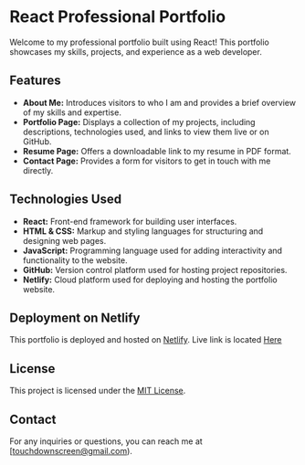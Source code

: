 # React Professional Portfolio

Welcome to my professional portfolio built using React! This portfolio showcases my skills, projects, and experience as a web developer.

## Features

- **About Me:** Introduces visitors to who I am and provides a brief overview of my skills and expertise.
- **Portfolio Page:** Displays a collection of my projects, including descriptions, technologies used, and links to view them live or on GitHub.
- **Resume Page:** Offers a downloadable link to my resume in PDF format.
- **Contact Page:** Provides a form for visitors to get in touch with me directly.

## Technologies Used

- **React:** Front-end framework for building user interfaces.
- **HTML & CSS:** Markup and styling languages for structuring and designing web pages.
- **JavaScript:** Programming language used for adding interactivity and functionality to the website.
- **GitHub:** Version control platform used for hosting project repositories.
- **Netlify:** Cloud platform used for deploying and hosting the portfolio website.

## Deployment on Netlify

This portfolio is deployed and hosted on [Netlify](https://www.netlify.com/). Live link is located [Here]()

## License

This project is licensed under the [MIT License](LICENSE).

## Contact

For any inquiries or questions, you can reach me at [touchdownscreen@gmail.com).
